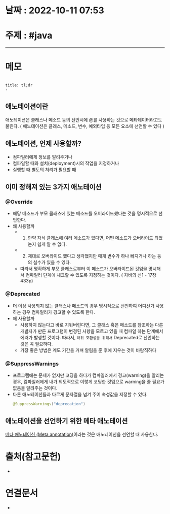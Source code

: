 # 날짜 : 2022-10-11 07:53

# 주제 : #java 
----
# 메모

```toc
```

```ad-note
title: tl;dr
- 
```

## 애노테이션이란
애노테이션은 클래스나 메소드 등의 선언시에 @를 사용하는 것으로 메타데이터라고도 불린다.
( 애노테이션은 클래스, 메소드, 변수, 예외타입 등 모든 요소에 선언할 수 있다 )

## 애노테이션, 언제 사용할까?
- 컴파일러에게 정보를 알려주거나
- 컴파일할 때와 설치(deployment)시의 작업을 지정하거나
- 실행할 때 별도의 처리가 필요할 때


## 이미 정해져 있는 3가지 애노테이션
### @Override
- 해당 메소드가 부모 클래스에 있는 메소드를 오버라이드했다는 것을 명시적으로 선언한다.
- 왜 사용할까
	- 1. 만약 자식 클래스에 여러 메소드가 있다면, 어떤 메소드가 오버라이드 되었는지 쉽게 알 수 없다.
	- 2. 제대로 오버라이드 했다고 생각했지만 매개 변수가 하나 빠지거나 하는 등의 실수가 있을 수 있다. 
	- 따라서  명확하게 부모 클래스로부터 이 메소드가 오버라이드된 것임을 명시해서 컴파일러 단계에 체크할 수 있도록 지정하는 것이다. ( 자바의 신1 - 17장 433p)


### @Deprecated
- 더 이상 사용되지 않는 클래스나 메소드의 경우 명시적으로 선언하여 어디선가 사용하는 경우 컴파일러가 경고할 수 있도록 한다.  
- 왜 사용할까
	- 사용하지 않는다고 바로 지워버린다면,  그 클래스 혹은 메소드를 참조하는 다른 개발자가 만든 프로그램이 변경된 사항을 모르고 있을 때 컴파일 하는 단계에서 에러가 발생할 것이다. 따라서, `하위 호환성을 위해서` Deprecated로 선언하는 것은 꼭 필요하다.
	- 가장 좋은 방법은 계도 기간을 거쳐 알림을 준 후에 지우는 것이 바람직하다


### @SuppressWarnings
- 프로그램에는 문제가 없지만 코딩을 하다가 컴파일러에서 경고(warning)을 알리는 경우, 컴파일러에게 내가 의도적으로 이렇게 코딩한 것임으로 warning을 줄 필요가 없음을 알려주는 것이다. 
- 다른 애노테이션들과 다르게 문자열을 넘겨 주어 속성값을 지정할 수 있다.
	```java
	@SuppressWarnings("deprecation")
	```



## 애노테이션을 선언하기 위한 메타 애노테이션
[메타 애노테이션 (Meta annotation)](메타%20애노테이션%20(Meta%20annotation).md)이라는 것은 애노테이션을 선언할 때 사용한다. 






# 출처(참고문헌)
- 

# 연결문서
- 
